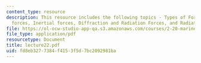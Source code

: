 ```yaml
---
content_type: resource
description: This resource includes the following topics - Types of Forces, Viscous
  forces, Inertial forces, Diffraction and Radiation Forces, and Radiation Force.
file: https://ol-ocw-studio-app-qa.s3.amazonaws.com/courses/2-20-marine-hydrodynamics-13-021-spring-2005/fd8eb3277384f4153f5d7bc2092981ba_lecture22.pdf
file_type: application/pdf
resourcetype: Document
title: lecture22.pdf
uid: fd8eb327-7384-f415-3f5d-7bc2092981ba
---
```

